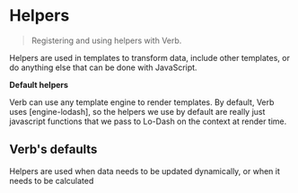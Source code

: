 # Helpers

> Registering and using helpers with Verb.

Helpers are used in templates to transform data, include other templates, or do anything else that can be done with JavaScript.

**Default helpers**

Verb can use any template engine to render templates. By default, Verb uses [engine-lodash], so the helpers we use by default are really just javascript functions that we pass to Lo-Dash on the context at render time.


## Verb's defaults

Helpers are used when data needs to be updated dynamically, or when it needs to be calculated
